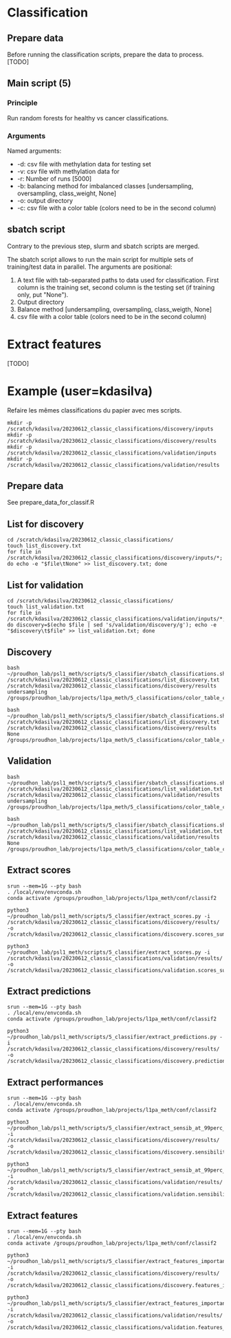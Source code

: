 # Classification

## Prepare data

Before running the classification scripts, prepare the data to process.
[TODO]

## Main script (5)

### Principle

Run random forests for healthy vs cancer classifications.

### Arguments

Named arguments:
- -d: csv file with methylation data for testing set
- -v: csv file with methylation data for 
- -r: Number of runs [5000]
- -b: balancing method for imbalanced classes [undersampling, oversampling, class_weight, None]
- -o: output directory
- -c: csv file with a color table (colors need to be in the second column)

## sbatch script

Contrary to the previous step, slurm and sbatch scripts are merged.

The sbatch script allows to run the main script for multiple sets of training/test data in parallel. The arguments are positional:
1. A text file with tab-separated paths to data used for classification. First column is the training set, second column is the testing set (if training only, put "None").
2. Output directory
3. Balance method [undersampling, oversampling, class_weigth, None]
4. csv file with a color table (colors need to be in the second column)

# Extract features

[TODO]


# Example (user=kdasilva)

Refaire les mêmes classifications du papier avec mes scripts.

```
mkdir -p /scratch/kdasilva/20230612_classic_classifications/discovery/inputs
mkdir -p /scratch/kdasilva/20230612_classic_classifications/discovery/results
mkdir -p /scratch/kdasilva/20230612_classic_classifications/validation/inputs
mkdir -p /scratch/kdasilva/20230612_classic_classifications/validation/results
```

## Prepare data
See prepare_data_for_classif.R

## List for discovery
```
cd /scratch/kdasilva/20230612_classic_classifications/
touch list_discovery.txt
for file in /scratch/kdasilva/20230612_classic_classifications/discovery/inputs/*; do echo -e "$file\tNone" >> list_discovery.txt; done
```

## List for validation
```
cd /scratch/kdasilva/20230612_classic_classifications/
touch list_validation.txt
for file in /scratch/kdasilva/20230612_classic_classifications/validation/inputs/*; do discovery=$(echo $file | sed 's/validation/discovery/g'); echo -e "$discovery\t$file" >> list_validation.txt; done
```

## Discovery
```
bash ~/proudhon_lab/psl1_meth/scripts/5_classifier/sbatch_classifications.sh /scratch/kdasilva/20230612_classic_classifications/list_discovery.txt /scratch/kdasilva/20230612_classic_classifications/discovery/results undersampling /groups/proudhon_lab/projects/l1pa_meth/5_classifications/color_table_c1.csv

bash ~/proudhon_lab/psl1_meth/scripts/5_classifier/sbatch_classifications.sh /scratch/kdasilva/20230612_classic_classifications/list_discovery.txt /scratch/kdasilva/20230612_classic_classifications/discovery/results None /groups/proudhon_lab/projects/l1pa_meth/5_classifications/color_table_c1.csv
```

## Validation
```
bash ~/proudhon_lab/psl1_meth/scripts/5_classifier/sbatch_classifications.sh /scratch/kdasilva/20230612_classic_classifications/list_validation.txt /scratch/kdasilva/20230612_classic_classifications/validation/results undersampling /groups/proudhon_lab/projects/l1pa_meth/5_classifications/color_table_c2.csv

bash ~/proudhon_lab/psl1_meth/scripts/5_classifier/sbatch_classifications.sh /scratch/kdasilva/20230612_classic_classifications/list_validation.txt /scratch/kdasilva/20230612_classic_classifications/validation/results None /groups/proudhon_lab/projects/l1pa_meth/5_classifications/color_table_c2.csv
```

## Extract scores
```
srun --mem=1G --pty bash
. /local/env/envconda.sh
conda activate /groups/proudhon_lab/projects/l1pa_meth/conf/classif2

python3 ~/proudhon_lab/psl1_meth/scripts/5_classifier/extract_scores.py -i  /scratch/kdasilva/20230612_classic_classifications/discovery/results/ -o /scratch/kdasilva/20230612_classic_classifications/discovery.scores_summary.csv

python3 ~/proudhon_lab/psl1_meth/scripts/5_classifier/extract_scores.py -i  /scratch/kdasilva/20230612_classic_classifications/validation/results/ -o /scratch/kdasilva/20230612_classic_classifications/validation.scores_summary.csv
```

## Extract predictions
```
srun --mem=1G --pty bash
. /local/env/envconda.sh
conda activate /groups/proudhon_lab/projects/l1pa_meth/conf/classif2

python3 ~/proudhon_lab/psl1_meth/scripts/5_classifier/extract_predictions.py -i  /scratch/kdasilva/20230612_classic_classifications/discovery/results/ -o /scratch/kdasilva/20230612_classic_classifications/discovery.predictions_summary.csv
```

## Extract performances
```
srun --mem=1G --pty bash
. /local/env/envconda.sh
conda activate /groups/proudhon_lab/projects/l1pa_meth/conf/classif2

python3 ~/proudhon_lab/psl1_meth/scripts/5_classifier/extract_sensib_at_99perc_spec.py -i  /scratch/kdasilva/20230612_classic_classifications/discovery/results/ -o /scratch/kdasilva/20230612_classic_classifications/discovery.sensibilities_summary.csv

python3 ~/proudhon_lab/psl1_meth/scripts/5_classifier/extract_sensib_at_99perc_spec.py -i  /scratch/kdasilva/20230612_classic_classifications/validation/results/ -o /scratch/kdasilva/20230612_classic_classifications/validation.sensibilities_summary.csv
```

## Extract features
```
srun --mem=1G --pty bash
. /local/env/envconda.sh
conda activate /groups/proudhon_lab/projects/l1pa_meth/conf/classif2

python3 ~/proudhon_lab/psl1_meth/scripts/5_classifier/extract_features_importance.py -i  /scratch/kdasilva/20230612_classic_classifications/discovery/results/ -o /scratch/kdasilva/20230612_classic_classifications/discovery.features_importance_summary.csv

python3 ~/proudhon_lab/psl1_meth/scripts/5_classifier/extract_features_importance.py -i  /scratch/kdasilva/20230612_classic_classifications/validation/results/ -o /scratch/kdasilva/20230612_classic_classifications/validation.features_importance_summary.csv
```